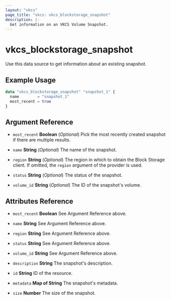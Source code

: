 ```yaml
---
layout: "vkcs"
page_title: "vkcs: vkcs_blockstorage_snapshot"
description: |-
  Get information on an VKCS Volume Snapshot.
---
```


# vkcs_blockstorage_snapshot

Use this data source to get information about an existing snapshot.

## Example Usage

```terraform
data "vkcs_blockstorage_snapshot" "snapshot_1" {
  name        = "snapshot_1"
  most_recent = true
}
```

## Argument Reference
- `most_recent` **Boolean** (*Optional*) Pick the most recently created snapshot if there are multiple results.

- `name` **String** (*Optional*) The name of the snapshot.

- `region` **String** (*Optional*) The region in which to obtain the Block Storage client. If omitted, the `region` argument of the provider is used.

- `status` **String** (*Optional*) The status of the snapshot.

- `volume_id` **String** (*Optional*) The ID of the snapshot's volume.


## Attributes Reference
- `most_recent` **Boolean** See Argument Reference above.

- `name` **String** See Argument Reference above.

- `region` **String** See Argument Reference above.

- `status` **String** See Argument Reference above.

- `volume_id` **String** See Argument Reference above.

- `description` **String** The snapshot's description.

- `id` **String** ID of the resource.

- `metadata` <strong>Map of </strong>**String** The snapshot's metadata.

- `size` **Number** The size of the snapshot.


